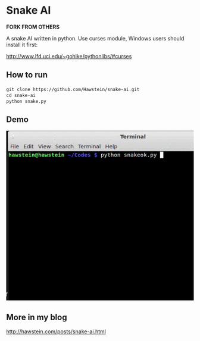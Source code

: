 # Snake AI

**FORK FROM OTHERS**

A snake AI written in python. Use curses module, Windows users 
should install it first:

<http://www.lfd.uci.edu/~gohlke/pythonlibs/#curses>


## How to run

	git clone https://github.com/Hawstein/snake-ai.git
	cd snake-ai
	python snake.py
	
## Demo

<img src="snake-ai.gif" />

## More in my blog

<http://hawstein.com/posts/snake-ai.html>

